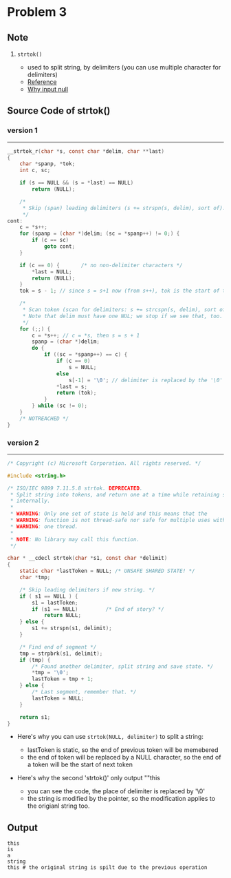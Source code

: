 Problem 3
===

## Note
1. `strtok()`

    -   used to split string, by delimiters (you can use multiple character for delimiters)
    -   [Reference](https://www.cplusplus.com/reference/cstring/strtok/)
    -   [Why input null](https://blog.wu-boy.com/2010/04/cc-%E5%88%87%E5%89%B2%E5%AD%97%E4%B8%B2%E5%87%BD%E6%95%B8%EF%BC%9Astrtok-network-mac-address-%E5%88%86%E5%89%B2/)

## Source Code of strtok()

### version 1
---
```c
__strtok_r(char *s, const char *delim, char **last)
{
    char *spanp, *tok;
    int c, sc;

    if (s == NULL && (s = *last) == NULL)
        return (NULL);

    /*
     * Skip (span) leading delimiters (s += strspn(s, delim), sort of).
     */
cont:
    c = *s++;
    for (spanp = (char *)delim; (sc = *spanp++) != 0;) {
        if (c == sc)
            goto cont;
    }

    if (c == 0) {       /* no non-delimiter characters */
        *last = NULL;
        return (NULL);
    }
    tok = s - 1; // since s = s+1 now (from s++), tok is the start of the token

    /*
     * Scan token (scan for delimiters: s += strcspn(s, delim), sort of).
     * Note that delim must have one NUL; we stop if we see that, too.
     */
    for (;;) {
        c = *s++; // c = *s, then s = s + 1
        spanp = (char *)delim;
        do {
            if ((sc = *spanp++) == c) {
                if (c == 0)
                    s = NULL;
                else
                    s[-1] = '\0'; // delimiter is replaced by the '\0'
                *last = s;
                return (tok);
            }
        } while (sc != 0);
    }
    /* NOTREACHED */
}
```
### version 2
---
```c
/* Copyright (c) Microsoft Corporation. All rights reserved. */

#include <string.h>

/* ISO/IEC 9899 7.11.5.8 strtok. DEPRECATED.
 * Split string into tokens, and return one at a time while retaining state
 * internally.
 *
 * WARNING: Only one set of state is held and this means that the
 * WARNING: function is not thread-safe nor safe for multiple uses within
 * WARNING: one thread.
 *
 * NOTE: No library may call this function.
 */

char * __cdecl strtok(char *s1, const char *delimit)
{
    static char *lastToken = NULL; /* UNSAFE SHARED STATE! */
    char *tmp;

    /* Skip leading delimiters if new string. */
    if ( s1 == NULL ) {
        s1 = lastToken;
        if (s1 == NULL)         /* End of story? */
            return NULL;
    } else {
        s1 += strspn(s1, delimit);
    }

    /* Find end of segment */
    tmp = strpbrk(s1, delimit);
    if (tmp) {
        /* Found another delimiter, split string and save state. */
        *tmp = '\0';
        lastToken = tmp + 1;
    } else {
        /* Last segment, remember that. */
        lastToken = NULL;
    }

    return s1;
}
```

- Here's why you can use `strtok(NULL, delimiter)` to split a string:
    - lastToken is static, so the end of previous token will be memebered
    - the end of token will be replaced by a NULL character, so the end of a token will be the start of next token

- Here's why the second 'strtok()' only output ""this
    - you can see the code, the place of delimiter is replaced by '\0'
    - the string is modified by the pointer, so the modification applies to the origianl string too.
    
## Output

```shell
this
is
a
string
this # the original string is spilt due to the previous operation
```


